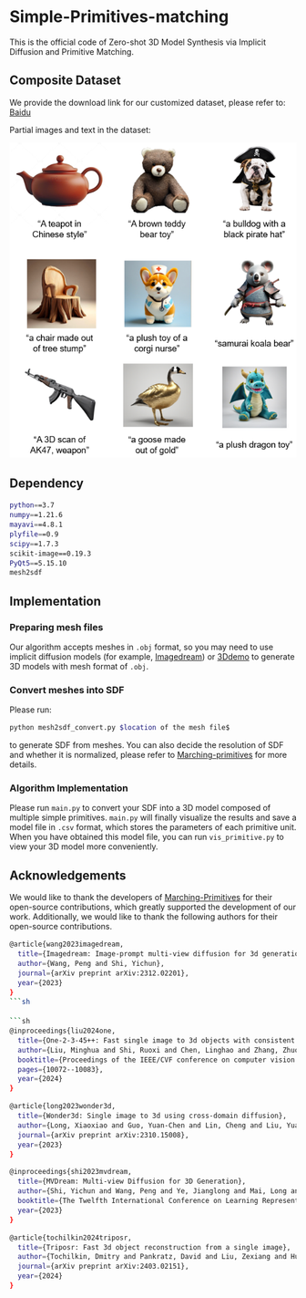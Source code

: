 # Simple-Primitives-matching
This is the official code of Zero-shot 3D Model Synthesis via Implicit Diffusion and Primitive Matching.

## Composite Dataset
We provide the download link for our customized dataset, please refer to: [Baidu](https://pan.baidu.com/s/1mLVURfCBo7P3FUALvdeVOQ?pwd=fjxn)

Partial images and text in the dataset:

![image](https://github.com/lym930/Simple-Primitives-matching/blob/main/data/synthetic_dataset/synthetic_dataset.png)

## Dependency
  ```sh
  python==3.7
  numpy==1.21.6
  mayavi==4.8.1
  plyfile==0.9
  scipy==1.7.3
  scikit-image==0.19.3
  PyQt5==5.15.10
  mesh2sdf
  ```
## Implementation
### Preparing mesh files
Our algorithm accepts meshes in `.obj` format, so you may need to use implicit diffusion models (for example, [Imagedream](https://github.com/bytedance/ImageDream)) or [3Ddemo](https://www.tripo3d.ai/) to generate 3D models with mesh format of `.obj`.

### Convert meshes into SDF
Please run: 

```sh
python mesh2sdf_convert.py $location of the mesh file$
```

to generate SDF from meshes. You can also decide the resolution of SDF and whether it is normalized, please refer to [Marching-primitives](https://github.com/FisherYuuri/Marching-Primitives-Python/tree/main) for more details.

### Algorithm Implementation
Please run `main.py` to convert your SDF into a 3D model composed of multiple simple primitives. `main.py` will finally visualize the results and save a model file in `.csv` format, which stores the parameters of each primitive unit. When you have obtained this model file, you can run `vis_primitive.py` to view your 3D model more conveniently.
  
## Acknowledgements
We would like to thank the developers of [Marching-Primitives](https://github.com/ChirikjianLab/Marching-Primitives) for their open-source contributions, which greatly supported the development of our work. Additionally, we would like to thank the following authors for their open-source contributions.

```sh
@article{wang2023imagedream,
  title={Imagedream: Image-prompt multi-view diffusion for 3d generation},
  author={Wang, Peng and Shi, Yichun},
  journal={arXiv preprint arXiv:2312.02201},
  year={2023}
}
```sh

```sh
@inproceedings{liu2024one,
  title={One-2-3-45++: Fast single image to 3d objects with consistent multi-view generation and 3d diffusion},
  author={Liu, Minghua and Shi, Ruoxi and Chen, Linghao and Zhang, Zhuoyang and Xu, Chao and Wei, Xinyue and Chen, Hansheng and Zeng, Chong and Gu, Jiayuan and Su, Hao},
  booktitle={Proceedings of the IEEE/CVF conference on computer vision and pattern recognition},
  pages={10072--10083},
  year={2024}
}
```

```sh
@article{long2023wonder3d,
  title={Wonder3d: Single image to 3d using cross-domain diffusion},
  author={Long, Xiaoxiao and Guo, Yuan-Chen and Lin, Cheng and Liu, Yuan and Dou, Zhiyang and Liu, Lingjie and Ma, Yuexin and Zhang, Song-Hai and Habermann, Marc and Theobalt, Christian and others},
  journal={arXiv preprint arXiv:2310.15008},
  year={2023}
}
```

```sh
@inproceedings{shi2023mvdream,
  title={MVDream: Multi-view Diffusion for 3D Generation},
  author={Shi, Yichun and Wang, Peng and Ye, Jianglong and Mai, Long and Li, Kejie and Yang, Xiao},
  booktitle={The Twelfth International Conference on Learning Representations},
  year={2023}
}
```

```sh
@article{tochilkin2024triposr,
  title={Triposr: Fast 3d object reconstruction from a single image},
  author={Tochilkin, Dmitry and Pankratz, David and Liu, Zexiang and Huang, Zixuan and Letts, Adam and Li, Yangguang and Liang, Ding and Laforte, Christian and Jampani, Varun and Cao, Yan-Pei},
  journal={arXiv preprint arXiv:2403.02151},
  year={2024}
}
```
